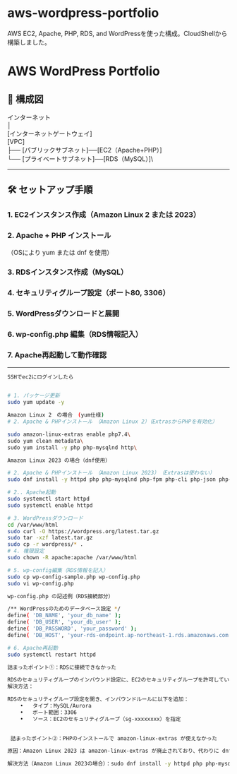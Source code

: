 # aws-wordpress-portfolio
AWS EC2, Apache, PHP, RDS, and WordPressを使った構成。CloudShellから構築しました。
# AWS WordPress Portfolio

## 📌 構成図
インターネット\
│\
[インターネットゲートウェイ]\
[VPC]\
├── [パブリックサブネット]──[EC2（Apache+PHP）]\
└── [プライベートサブネット]──[RDS（MySQL）]\


---

## 🛠 セットアップ手順

### 1. EC2インスタンス作成（Amazon Linux 2 または 2023）
### 2. Apache + PHP インストール
（OSにより yum または dnf を使用）
### 3. RDSインスタンス作成（MySQL）
### 4. セキュリティグループ設定（ポート80, 3306）
### 5. WordPressダウンロードと展開
### 6. wp-config.php 編集（RDS情報記入）
### 7. Apache再起動して動作確認

---

```bash
SSHでec2にログインしたら


# 1. パッケージ更新
sudo yum update -y

Amazon Linux 2　の場合　(yum仕様)
# 2. Apache & PHPインストール　（Amazon Linux 2）（ExtrasからPHPを有効化）

sudo amazon-linux-extras enable php7.4\
sudo yum clean metadata\
sudo yum install -y php php-mysqlnd http\

Amazon Linux 2023 の場合（dnf使用）

# 2. Apache & PHPインストール　（Amazon Linux 2023）　（Extrasは使わない）
sudo dnf install -y httpd php php-mysqlnd php-fpm php-cli php-json php-common

# 2.. Apache起動
sudo systemctl start httpd
sudo systemctl enable httpd

# 3. WordPressダウンロード
cd /var/www/html
sudo curl -O https://wordpress.org/latest.tar.gz
sudo tar -xzf latest.tar.gz
sudo cp -r wordpress/* .
# 4. 権限設定
sudo chown -R apache:apache /var/www/html

# 5. wp-config編集（RDS情報を記入）
sudo cp wp-config-sample.php wp-config.php
sudo vi wp-config.php

wp-config.php の記述例（RDS接続部分）

/** WordPressのためのデータベース設定 */
define( 'DB_NAME', 'your_db_name' );
define( 'DB_USER', 'your_db_user' );
define( 'DB_PASSWORD', 'your_password' );
define( 'DB_HOST', 'your-rds-endpoint.ap-northeast-1.rds.amazonaws.com' );

# 6. Apache再起動
sudo systemctl restart httpd

詰まったポイント①：RDSに接続できなかった

RDSのセキュリティグループのインバウンド設定に、EC2のセキュリティグループを許可していなかった
解決方法：

RDSのセキュリティグループ設定を開き、インバウンドルールに以下を追加：
	•	タイプ：MySQL/Aurora
	•	ポート範囲：3306
	•	ソース：EC2のセキュリティグループ（sg-xxxxxxxx）を指定

 
 詰まったポイント②：PHPのインストールで amazon-linux-extras が使えなかった

原因：Amazon Linux 2023 は amazon-linux-extras が廃止されており、代わりに dnf を使用する必要がある

解決方法（Amazon Linux 2023の場合）：sudo dnf install -y httpd php php-mysqlnd php-cli php-common php-fpm
